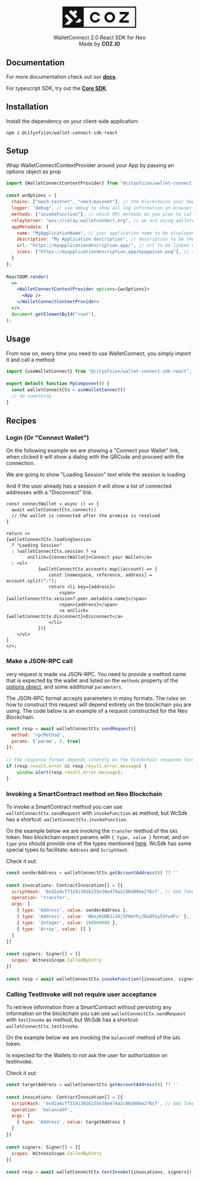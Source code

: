 <p align="center">
  <img
    src="https://raw.githubusercontent.com/CityOfZion/wallet-connect-sdk/develop/.github/resources/images/coz.png"
    width="200px;">
</p>

<p align="center">
  WalletConnect 2.0 React SDK for Neo
  <br/> Made by <b>COZ.IO</b>
</p>

## Documentation
For more documentation check out our [**docs**](https://neon.coz.io/wksdk/react/index.html).

For typescript SDK, try out the [**Core SDK**](https://www.npmjs.com/package/@cityofzion/wallet-connect-sdk-core).

## Installation

Install the dependency on your client-side application:

```
npm i @cityofzion/wallet-connect-sdk-react
```

## Setup
Wrap WalletConnectContextProvider around your App by passing an options object as prop
```jsx
import {WalletConnectContextProvider} from "@cityofzion/wallet-connect-sdk-react";

const wcOptions = {
  chains: ["neo3:testnet", "neo3:mainnet"], // the blockchains your dapp accepts to connect
  logger: "debug", // use debug to show all log information on browser console
  methods: ["invokeFunction"], // which RPC methods do you plan to call
  relayServer: "wss://relay.walletconnect.org", // we are using walletconnect's official relay server 
  appMetadata: {
    name: "MyApplicationName", // your application name to be displayed on the wallet
    description: "My Application description", // description to be shown on the wallet
    url: "https://myapplicationdescription.app/", // url to be linked on the wallet
    icons: ["https://myapplicationdescription.app/myappicon.png"], // icon to be shown on the wallet
  }
};

ReactDOM.render(
  <>
    <WalletConnectContextProvider options={wcOptions}>
      <App />
    </WalletConnectContextProvider>
  </>,
  document.getElementById("root"),
);
```

## Usage
From now on, every time you need to use WalletConnect, you simply import it and call a method:
```ts
import {useWalletConnect} from "@cityofzion/wallet-connect-sdk-react";

export default function MyComponent() {
  const walletConnectCtx = useWalletConnect()
  // do something
}
```

## Recipes

### Login (Or "Connect Wallet")
On the following example we are showing a "Connect your Wallet" link, when clicked it will show a dialog with the QRCode
and proceed with the connection.

We are going to show "Loading Session" text while the session is loading.

And if the user already has a session it will show a list of connected addresses with a "Disconnect" link.
```tsx
const connectWallet = async () => {
  await walletConnectCtx.connect()
  // the wallet is connected after the promise is resolved
}

return <>
{walletConnectCtx.loadingSession
  ? "Loading Session"
  : !walletConnectCtx.session ? <a
        onClick={connectWallet}>Connect your Wallet</a>
  : <ul>
            {walletConnectCtx.accounts.map((account) => {
                const [namespace, reference, address] = account.split(":");
                return <li key={address}>
                    <span>{walletConnectCtx.session?.peer.metadata.name}</span>
                    <span>{address}</span>
                    <a onClick={walletConnectCtx.disconnect}>Disconnect</a>
                </li>
            })}
    </ul>
}
</>;

```

### Make a JSON-RPC call
very request is made via JSON-RPC. You need to provide a method name that is expected by the wallet and listed on
the `methods` property of the [options object](#setup), and some additional `parameters`.

The JSON-RPC format accepts parameters in many formats. The rules on how to construct this request will depend
entirely on the blockchain you are using. The code below is an example of a request constructed for the Neo Blockchain:

```js
const resp = await walletConnectCtx.sendRequest({
  method: 'rpcMethod',
  params: ['param', 3, true]
});

// the response format depends interely on the blockchain response format
if (resp.result.error && resp.result.error.message) {
    window.alert(resp.result.error.message);
}
```

### Invoking a SmartContract method on Neo Blockchain
To invoke a SmartContract method you can use `walletConnectCtx.sendRequest` with `invokeFunction` as method, but WcSdk
has a shortcut: `walletConnectCtx.invokeFunction`.

On the example below we are invoking the `transfer` method of the `GAS` token. Neo blockchain expect params with
`{ type, value }` format, and on `type` you should provide one of the types mentioned
[here](https://github.com/neo-project/neo/blob/master/src/neo/SmartContract/ContractParameterType.cs).
WcSdk has some special types to facilitate: `Address` and `ScriptHash`.

Check it out:
```js
const senderAddress = walletConnectCtx.getAccountAddress(0) ?? ''

const invocations: ContractInvocation[] = [{
  scriptHash: '0xd2a4cff31913016155e38e474a2c06d08be276cf', // GAS Token
  operation: 'transfer',
  args: [
    { type: 'Address', value: senderAddress },
    { type: 'Address', value: 'NbnjKGMBJzJ6j5PHeYhjJDaQ5Vy5UYu4Fv' },
    { type: 'Integer', value: 100000000 },
    { type: 'Array', value: [] }
  ]
}]

const signers: Signer[] = [{
  scopes: WitnessScope.CalledByEntry
}]

const resp = await walletConnectCtx.invokeFunction({invocations, signers});
```


### Calling TestInvoke will not require user acceptance 
To retrieve information from a SmartContract without persisting any information on the blockchain you can use `walletConnectCtx.sendRequest` with `testInvoke` as method, but WcSdk
has a shortcut: `walletConnectCtx.testInvoke`.

On the example below we are invoking the `balanceOf` method of the `GAS` token.

Is expected for the Wallets to not ask the user for authorization on testInvoke.

Check it out:
```js
const targetAddress = walletConnectCtx.getAccountAddress(0) ?? ''

const invocations: ContractInvocation[] = [{
  scriptHash: '0xd2a4cff31913016155e38e474a2c06d08be276cf', // GAS Token
  operation: 'balanceOf',
  args: [
    { type: 'Address', value: targetAddress }
  ]
}]

const signers: Signer[] = [{
  scopes: WitnessScope.CalledByEntry
}]

const resp = await walletConnectCtx.testInvoke({invocations, signers});
```
